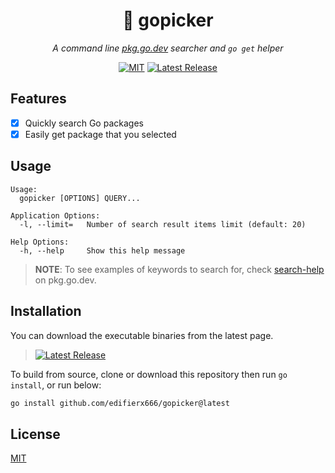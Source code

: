<div align="center">

# 👏 gopicker

*A command line [pkg.go.dev](https://pkg.go.dev) searcher and `go get` helper*

[![MIT](https://img.shields.io/static/v1?label=License&message=MIT&color=blue&style=flat-square)](https://github.com/edifierx666/gopicker/blob/main/LICENSE)
[![Latest Release](https://img.shields.io/github/v/release/edifierx666/gopicker?style=flat-square)](https://github.com/edifierx666/gopicker/releases/latest)

</div>

## Features

- [x] Quickly search Go packages 
- [x] Easily get package that you selected

## Usage

```
Usage:
  gopicker [OPTIONS] QUERY...

Application Options:
  -l, --limit=   Number of search result items limit (default: 20)

Help Options:
  -h, --help     Show this help message
```


> **NOTE**:
> To see examples of keywords to search for, check [search-help](https://pkg.go.dev/search-help) on pkg.go.dev.

## Installation

You can download the executable binaries from the latest page.

> [![Latest Release](https://img.shields.io/github/v/release/edifierx666/gopicker?style=flat-square)](https://github.com/edifierx666/gopicker/releases/latest)

To build from source, clone or download this repository then run `go install`, or run below:

```sh
go install github.com/edifierx666/gopicker@latest
```

## License

[MIT](./LICENSE)